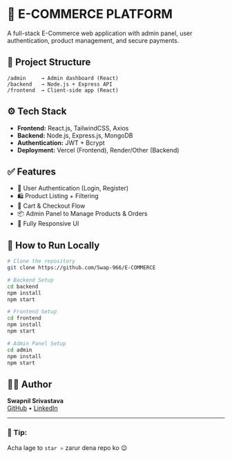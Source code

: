 
# 🛒 E-COMMERCE PLATFORM

A full-stack E-Commerce web application with admin panel, user authentication, product management, and secure payments.


## 📂 Project Structure

```
/admin     → Admin dashboard (React)
/backend   → Node.js + Express API
/frontend  → Client-side app (React)
```

## ⚙️ Tech Stack

- **Frontend:** React.js, TailwindCSS, Axios
- **Backend:** Node.js, Express.js, MongoDB
- **Authentication:** JWT + Bcrypt
- **Deployment:** Vercel (Frontend), Render/Other (Backend)

## ✅ Features

- 🔐 User Authentication (Login, Register)
- 🛍️ Product Listing + Filtering
- 🛒 Cart & Checkout Flow
- 📦 Admin Panel to Manage Products & Orders
- 📱 Fully Responsive UI


## 📁 How to Run Locally

```bash
# Clone the repository
git clone https://github.com/Swap-966/E-COMMERCE

# Backend Setup
cd backend
npm install
npm start

# Frontend Setup
cd frontend
npm install
npm start

# Admin Panel Setup
cd admin
npm install
npm start
```

## 👨‍💻 Author

**Swapnil Srivastava**  
[GitHub](https://github.com/Swap-966) • [LinkedIn](https://linkedin.com/in/swapnil-srivastava1712)

---

### 📝 Tip:
Acha lage to `star ⭐` zarur dena repo ko 😉


